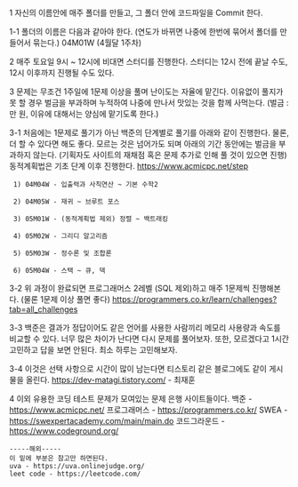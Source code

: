 <h1><Study Rules></h1>
1 자신의 이름안에 매주 폴더를 만들고, 그 폴더 안에 코드파일을 Commit 한다.


1-1 폴더의 이름은 다음과 같아야 한다. (연도가 바뀌면 나중에 한번에 묶어서 폴더를 만들어서 묶는다.)
    04M01W (4월달 1주차)

2 매주 토요일 9시 ~ 12시에 비대면 스터디를 진행한다.
   스터디는 12시 전에 끝날 수도, 12시 이후까지 진행될 수도 있다.
   
3 문제는 무조건 1주일에 1문제 이상을 풀며 난이도는 자율에 맡긴다.
   이유없이 풀지가 못 할 경우 벌금을 부과하며 누적하여 나중에 만나서 맛있는 것을 함께 사먹는다.
   (벌금 : 만 원, 이유에 대해서는 양심에 맡기도록 한다.)
   
3-1  처음에는 1문제로 풀기가 아닌 백준의 단계별로 풀기를 아래와 같이 진행한다. 물론, 더 할 수 있다면 해도 좋다.
모르는 것은 넘어가도 되며 아래의 기간 동안에는 벌금을 부과하지 않는다. 
     (기획자도 사이트의 재채점 혹은 문제 추가로 인해 풀 것이 있으면 진행)
     동적계획법은 기초 단계 이후 진행한다. 
     https://www.acmicpc.net/step
     
     1) 04M04W - 입출력과 사칙연산 ~ 기본 수학2
      
     2) 04M05W - 재귀 ~ 브루트 포스
     
     3) 05M01W - (동적계획법 제외) 정렬 ~ 백트래킹
     
     4) 05M02W - 그리디 알고리즘
     
     5) 05M03W - 정수론 및 조합론
     
     6) 05M04W - 스택 ~ 큐, 덱
 
 3-2 위 과정이 완료되면 프로그래머스 2레벨 (SQL 제외)하고 매주 1문제씩 진행해본다. (물론 1문제 이상 풀면 좋다)
     https://programmers.co.kr/learn/challenges?tab=all_challenges
     
 3-3 백준은 결과가 정답이어도 같은 언어를 사용한 사람끼리 메모리 사용량과 속도를 비교할 수 있다.
     너무 많은 차이가 난다면 다시 문제를 풀어보자.
     또한, 모르겠다고 1시간 고민하고 답을 보면 안된다. 최소 하루는 고민해보자.
     
 3-4 이것은 선택 사항으로 시간이 많이 남는다면 티스토리 같은 블로그에도 같이 게시물을 올린다.
     https://dev-matagi.tistory.com/ - 최재훈
     
     
 4 이외 유용한 코딩 테스트 문제가 모여있는 문제 은행 사이트들이다.
    백준 - https://www.acmicpc.net/
    프로그래머스 - https://programmers.co.kr/
    SWEA - https://swexpertacademy.com/main/main.do
    코드그라운드 - https://www.codeground.org/
    
    -----해외-----
    이 밑에 부분은 참고만 하면된다.
    uva - https://uva.onlinejudge.org/
    leet code - https://leetcode.com/
     
   

